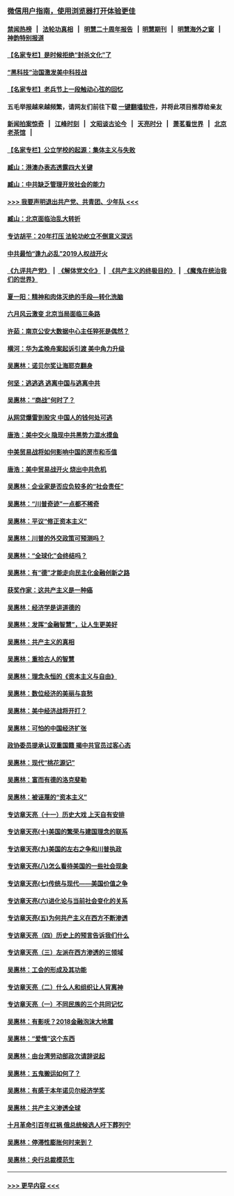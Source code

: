 ### [微信用户指南，使用浏览器打开体验更佳](https://github.com/gfw-breaker/banned-news1/blob/master/indexes/wechat-guide.md?t=0)
#### [禁闻热榜](热点新闻.md?t=0)  &nbsp;&nbsp;|&nbsp;&nbsp; [法轮功真相](https://github.com/gfw-breaker/truth/blob/master/README.md?t=0) &nbsp;&nbsp;|&nbsp;&nbsp; [明慧二十周年报告](https://github.com/gfw-breaker/mh-reports/blob/master/README.md?t=0) &nbsp;&nbsp;|&nbsp;&nbsp;[明慧期刊](https://github.com/gfw-breaker/mh-qikan) &nbsp;&nbsp;|&nbsp;&nbsp; [明慧海外之窗](https://github.com/gfw-breaker/mh-news/blob/master/README.md?t=0) &nbsp;&nbsp;|&nbsp;&nbsp; [神韵特别报道](https://github.com/gfw-breaker/mh-news/blob/master/shenyun.md?t=0)
#### [【名家专栏】是时候拒绝“封杀文化”了](../pages/nsc423/n11814093.md?t=02100511) 
#### [“黑科技”治国激发美中科技战](../pages/nsc423/n11638056.md?t=02100511) 
#### [【名家专栏】老兵节上一段触动心弦的回忆](../pages/nsc423/n11646016.md?t=02100511) 
#### 五毛举报越来越频繁，请网友们前往下载 [一键翻墙软件](https://github.com/gfw-breaker/ssr-accounts)，并将此项目推荐给亲友
#### [新闻拍案惊奇](https://github.com/gfw-breaker/banned-news1/blob/master/pages/link4.md) &nbsp;&nbsp;|&nbsp;&nbsp; [江峰时刻](https://github.com/gfw-breaker/banned-news1/blob/master/pages/link4.md) &nbsp;&nbsp;|&nbsp;&nbsp; [文昭谈古论今](https://github.com/gfw-breaker/banned-news1/blob/master/pages/link4.md) &nbsp;&nbsp;|&nbsp;&nbsp; [天亮时分](https://github.com/gfw-breaker/banned-news1/blob/master/pages/link4.md) &nbsp;&nbsp;|&nbsp;&nbsp; [萧茗看世界](https://github.com/gfw-breaker/banned-news1/blob/master/pages/link4.md) &nbsp;&nbsp;|&nbsp;&nbsp; [北京老茶馆](https://github.com/gfw-breaker/banned-news1/blob/master/pages/link4.md) &nbsp;&nbsp;|&nbsp;&nbsp; 
#### [【名家专栏】公立学校的起源：集体主义与失败](../pages/nsc423/n11601833.md?t=02100511) 
#### [臧山：港澳办表态透露四大关键](../pages/nsc423/n11421628.md?t=02100511) 
#### [臧山：中共缺乏管理开放社会的能力](../pages/nsc423/n11407457.md?t=02100511) 
#### [>>> 我要声明退出共产党、共青团、少年队 <<<](https://github.com/begood0513/goodnews/blob/master/quit/letter.md) 
#### [臧山：北京面临治乱大转折](../pages/nsc423/n11406895.md?t=02100511) 
#### [专访胡平：20年打压 法轮功屹立不倒意义深远](../pages/nsc423/n11398800.md?t=02100511) 
#### [中共最怕“逢九必乱”2019人权战开火](../pages/nsc423/n11385248.md?t=02100511) 
#### [《九评共产党》](https://github.com/begood0513/9ping.md/blob/master/README.md) &nbsp;|&nbsp; [《解体党文化》](../../../../jtdwh.md/blob/master/README.md)  &nbsp;|&nbsp; [《共产主义的终极目的》](../../../../gczydzjmd.md/blob/master/README.md) &nbsp;|&nbsp; [《魔鬼在统治我们的世界》](../../../../mgztzwmdsj.md/blob/master/README.md) 
#### [夏一阳：精神和肉体灭绝的手段—转化洗脑](../pages/nsc423/n11368250.md?t=02100511) 
#### [六月风云激变 北京当局面临三条路](../pages/nsc423/n11313668.md?t=02100511) 
#### [许茹：南京公安大数据中心主任猝死是偶然？](../pages/nsc423/n11064744.md?t=02100511) 
#### [横河：华为孟晚舟案起诉引渡 美中角力升级](../pages/nsc423/n11027230.md?t=02100511) 
#### [吴惠林：诺贝尔奖让海耶克翻身](../pages/nsc423/n10890049.md?t=02100511) 
#### [何坚：逃逃逃 逃离中国与逃离中共](../pages/nsc423/n10592891.md?t=02100511) 
#### [吴惠林：“商战”何时了？](../pages/nsc423/n10573558.md?t=02100511) 
#### [从网贷爆雷到股灾 中国人的钱何处可逃](../pages/nsc423/n10572800.md?t=02100511) 
#### [唐浩：美中交火 隐现中共黑势力混水摸鱼](../pages/nsc423/n10544040.md?t=02100511) 
#### [中美贸易战将如何影响中国的房市和币值](../pages/nsc423/n10543697.md?t=02100511) 
#### [唐浩：美中贸易战开火 烧出中共危机](../pages/nsc423/n10540126.md?t=02100511) 
#### [吴惠林：企业家是否应负较多的“社会责任”](../pages/nsc423/n10535022.md?t=02100511) 
#### [吴惠林：“川普奇迹”一点都不稀奇](../pages/nsc423/n10512808.md?t=02100511) 
#### [吴惠林：平议“修正资本主义”](../pages/nsc423/n10495724.md?t=02100511) 
#### [吴惠林：川普的外交政策可预测吗？](../pages/nsc423/n10462387.md?t=02100511) 
#### [吴惠林：“全球化”会终结吗？](../pages/nsc423/n10452838.md?t=02100511) 
#### [吴惠林：有“德”才能走向民主化金融创新之路](../pages/nsc423/n10432292.md?t=02100511) 
#### [获奖作家：这共产主义是一种癌](../pages/nsc423/n10431541.md?t=02100511) 
#### [吴惠林：经济学是讲道德的](../pages/nsc423/n10398014.md?t=02100511) 
#### [吴惠林：发挥“金融智慧”，让人生更美好](../pages/nsc423/n10375019.md?t=02100511) 
#### [吴惠林：共产主义的真相](../pages/nsc423/n10351394.md?t=02100511) 
#### [吴惠林：重拾古人的智慧](../pages/nsc423/n10337691.md?t=02100511) 
#### [吴惠林：理念永恒的《资本主义与自由》](../pages/nsc423/n10316274.md?t=02100511) 
#### [吴惠林：数位经济的美丽与哀愁](../pages/nsc423/n10292946.md?t=02100511) 
#### [吴惠林：美中经济战将开打？](../pages/nsc423/n10258825.md?t=02100511) 
#### [吴惠林：可怕的中国经济扩张](../pages/nsc423/n10219147.md?t=02100511) 
#### [政协委员提承认双重国籍 揭中共官员过客心态](../pages/nsc423/n10208809.md?t=02100511) 
#### [吴惠林：现代“桃花源记”](../pages/nsc423/n10185234.md?t=02100511) 
#### [吴惠林：富而有德的洛克斐勒](../pages/nsc423/n10142264.md?t=02100511) 
#### [吴惠林：被诬蔑的“资本主义”](../pages/nsc423/n10124816.md?t=02100511) 
#### [专访章天亮（十一）历史大戏 上天自有安排](../pages/nsc423/n10094905.md?t=02100511) 
#### [专访章天亮(十)美国的繁荣与建国理念的联系](../pages/nsc423/n10094899.md?t=02100511) 
#### [专访章天亮(九)美国的左右之争和川普执政](../pages/nsc423/n10094889.md?t=02100511) 
#### [专访章天亮(八)怎么看待美国的一些社会现象](../pages/nsc423/n10094857.md?t=02100511) 
#### [专访章天亮(七)传统与现代——美国价值之争](../pages/nsc423/n10093140.md?t=02100511) 
#### [专访章天亮(六)进化论与当前社会变化的关系](../pages/nsc423/n10092036.md?t=02100511) 
#### [专访章天亮(五)为何共产主义在西方不断渗透](../pages/nsc423/n10083620.md?t=02100511) 
#### [专访章天亮（四）历史上的预言告诉我们什么](../pages/nsc423/n10083606.md?t=02100511) 
#### [专访章天亮（三）左派在西方渗透的三领域](../pages/nsc423/n10081115.md?t=02100511) 
#### [吴惠林：工会的形成及其功能](../pages/nsc423/n10080633.md?t=02100511) 
#### [专访章天亮（二）什么人和组织让人背离神](../pages/nsc423/n10076637.md?t=02100511) 
#### [专访章天亮（一）不同民族的三个共同记忆](../pages/nsc423/n10074188.md?t=02100511) 
#### [吴惠林：有影呒？2018金融泡沫大地震](../pages/nsc423/n10040534.md?t=02100511) 
#### [吴惠林：“爱情”这个东西](../pages/nsc423/n10019423.md?t=02100511) 
#### [吴惠林：由台湾劳动部政次请辞说起](../pages/nsc423/n9979679.md?t=02100511) 
#### [吴惠林：五鬼搬运如何了？](../pages/nsc423/n9925338.md?t=02100511) 
#### [吴惠林：有感于本年诺贝尔经济学奖](../pages/nsc423/n9871883.md?t=02100511) 
#### [吴惠林：共产主义渗透全球](../pages/nsc423/n9812748.md?t=02100511) 
#### [十月革命引百年红祸 俄总统候选人吁下葬列宁](../pages/nsc423/n9810182.md?t=02100511) 
#### [吴惠林：停滞性膨胀何时来到？](../pages/nsc423/n9764136.md?t=02100511) 
#### [吴惠林：央行总裁模范生](../pages/nsc423/n9728134.md?t=02100511) 

----
#### [ >>> 更早内容 <<< ](../indexes/nsc423-earlier.md)
